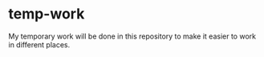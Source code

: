 # temp-work
My temporary work will be done in this repository to make it easier to work in different places.

